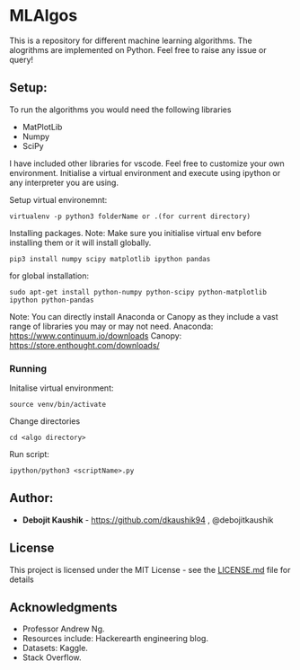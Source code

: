 # MLAlgos

This is a repository for different machine learning algorithms. The alogrithms are implemented on Python. Feel free to raise any issue or query!

## Setup:

To run the algorithms you would need the following libraries

* MatPlotLib
* Numpy
* SciPy
  
I have included other libraries for vscode. Feel free to customize your own environment.
Initialise a virtual environment and execute using ipython or any interpreter you are using.

Setup virtual environemnt:
```
virtualenv -p python3 folderName or .(for current directory)
```
Installing packages.
Note: Make sure you initialise virtual env before installing them or it will install globally.
```
pip3 install numpy scipy matplotlib ipython pandas
```
for global installation:
```
sudo apt-get install python-numpy python-scipy python-matplotlib ipython python-pandas
```
Note: You can directly install Anaconda or Canopy as they include a vast range of libraries you may or may not need.
Anaconda: https://www.continuum.io/downloads
Canopy: https://store.enthought.com/downloads/

### Running
Initalise virtual environment:
```
source venv/bin/activate
```
Change directories
```
cd <algo directory>
```
Run script:
```
ipython/python3 <scriptName>.py
```

## Author:
* **Debojit Kaushik** - https://github.com/dkaushik94 , @debojitkaushik

## License

This project is licensed under the MIT License - see the [LICENSE.md](LICENSE.md) file for details

## Acknowledgments

* Professor Andrew Ng.
* Resources include: Hackerearth engineering blog.
* Datasets: Kaggle.
* Stack Overflow.
